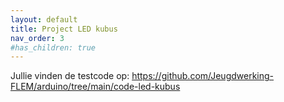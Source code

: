 ```yaml
---
layout: default
title: Project LED kubus
nav_order: 3
#has_children: true
---
```


Jullie vinden de testcode op:
https://github.com/Jeugdwerking-FLEM/arduino/tree/main/code-led-kubus